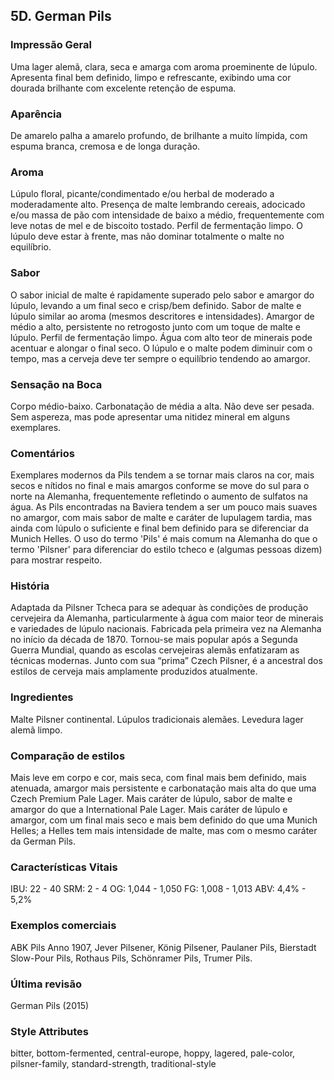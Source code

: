 ## 5D. German Pils

### Impressão Geral

Uma lager alemã, clara, seca e amarga com aroma proeminente de lúpulo. Apresenta final bem definido, limpo e refrescante, exibindo uma cor dourada brilhante com excelente retenção de espuma.

### Aparência

De amarelo palha a amarelo profundo, de brilhante a muito límpida, com espuma branca, cremosa e de longa duração.

### Aroma

Lúpulo floral, picante/condimentado e/ou herbal de moderado a moderadamente alto. Presença de malte lembrando cereais, adocicado e/ou massa de pão com intensidade de baixo a médio, frequentemente com leve notas de mel e de biscoito tostado. Perfil de fermentação limpo. O lúpulo deve estar à frente, mas não dominar totalmente o malte no equilíbrio.

### Sabor

O sabor inicial de malte é rapidamente superado pelo sabor e amargor do lúpulo, levando a um final seco e crisp/bem definido. Sabor de malte e lúpulo similar ao aroma (mesmos descritores e intensidades). Amargor de médio a alto, persistente no retrogosto junto com um toque de malte e lúpulo. Perfil de fermentação limpo. Água com alto teor de minerais pode acentuar e alongar o final seco. O lúpulo e o malte podem diminuir com o tempo, mas a cerveja deve ter sempre o equilíbrio tendendo ao amargor.

### Sensação na Boca

Corpo médio-baixo. Carbonatação de média a alta. Não deve ser pesada. Sem aspereza, mas pode apresentar uma nitidez mineral em alguns exemplares.

### Comentários

Exemplares modernos da Pils tendem a se tornar mais claros na cor, mais secos e nítidos no final e mais amargos conforme se move do sul para o norte na Alemanha, frequentemente refletindo o aumento de sulfatos na água. As Pils encontradas na Baviera tendem a ser um pouco mais suaves no amargor, com mais sabor de malte e caráter de lupulagem tardia, mas ainda com lúpulo o suficiente e final bem definido para se diferenciar da Munich Helles. O uso do termo 'Pils' é mais comum na Alemanha do que o termo 'Pilsner' para diferenciar do estilo tcheco e (algumas pessoas dizem) para mostrar respeito.

### História

Adaptada da Pilsner Tcheca para se adequar às condições de produção cervejeira da Alemanha, particularmente à água com maior teor de minerais e variedades de lúpulo nacionais. Fabricada pela primeira vez na Alemanha no início da década de 1870. Tornou-se mais popular após a Segunda Guerra Mundial, quando as escolas cervejeiras alemãs enfatizaram as técnicas modernas. Junto com sua “prima” Czech Pilsner, é a ancestral dos estilos de cerveja mais amplamente produzidos atualmente.

### Ingredientes

Malte Pilsner continental. Lúpulos tradicionais alemães. Levedura lager alemã limpo.

### Comparação de estilos

Mais leve em corpo e cor, mais seca, com final mais bem definido, mais atenuada, amargor mais persistente e carbonatação mais alta do que uma Czech Premium Pale Lager. Mais caráter de lúpulo, sabor de malte e amargor do que a International Pale Lager. Mais caráter de lúpulo e amargor, com um final mais seco e mais bem definido do que uma Munich Helles; a Helles tem mais intensidade de malte, mas com o mesmo caráter da German Pils.

### Características Vitais

IBU: 22 - 40
SRM: 2 - 4
OG: 1,044 - 1,050
FG: 1,008 - 1,013
ABV: 4,4% - 5,2%

### Exemplos comerciais

ABK Pils Anno 1907, Jever Pilsener, König Pilsener, Paulaner Pils, Bierstadt Slow-Pour Pils, Rothaus Pils, Schönramer Pils, Trumer Pils.

### Última revisão

German Pils (2015)

### Style Attributes

bitter, bottom-fermented, central-europe, hoppy, lagered, pale-color, pilsner-family, standard-strength, traditional-style
